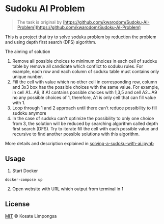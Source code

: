 Sudoku AI Problem
===

> The task is original by [https://github.com/kwarodom/Sudoku-AI-Problem](https://github.com/kwarodom/Sudoku-AI-Problem)

This is a project that try to solve soduku problem by reduction the problem and using depth first search (DFS) algorithm.

The aiming of solution

1. Remove all possible choices to minimum choices in each cell of sudoku table by remove all candidate which conflict to soduku rules. For example, each row and each column of soduku table must contains only unique nunber.
2. Fill the cell with value which no other cell in corresponding row, column and 3x3 box has the possible choices with the same value. For example, in cell A1...A9, if A1 contains possible choices with 1,3,5 and cell A2...A9 no any possible choices of 1, therefore, A1 is only cell that can fill value with 1.
3. Loop through 1 and 2 approach until there can't reduce possibility to fill sudoku anymore
4. In the case of sudoku can't optimize the possibility to only one choice from 3, the solution will be reduced by searching algorithm called depth first search (DFS). Try to iterate fill the cell with each possible value and recursive to find another possible solutions with this algorithm.

More details and description explained in [solving-a-sudoku-with-ai.ipynb](solving-a-sudoku-with-ai.ipynb)

## Usage

1. Start Docker

```
docker-compose up
```

2. Open website with URL which output from terminal in 1

## License

[MIT](LICENSE) © Kosate Limpongsa